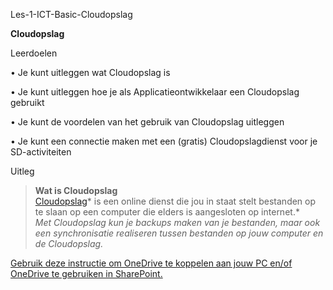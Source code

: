 Les-1-ICT-Basic-Cloudopslag

**Cloudopslag**

Leerdoelen  


• Je kunt uitleggen wat Cloudopslag is

• Je kunt uitleggen hoe je als Applicatieontwikkelaar een Cloudopslag gebruikt

• Je kunt de voordelen van het gebruik van Cloudopslag uitleggen

• Je kunt een connectie maken met een (gratis) Cloudopslagdienst voor je
SD-activiteiten

Uitleg  


>   **Wat is Cloudopslag**  
>   [Cloudopslag](https://nl.wikipedia.org/wiki/Online_opslagdienst)* is een
>   online dienst die jou in staat stelt bestanden op te slaan op een computer
>   die elders is aangesloten op internet.*  
>   *Met Cloudopslag kun je backups maken van je bestanden, maar ook een
>   synchronisatie realiseren tussen bestanden op jouw computer en de
>   Cloudopslag.*  
>   

[Gebruik deze instructie om OneDrive te koppelen aan jouw PC en/of OneDrive te
gebruiken in SharePoint.](Les-1-BasicIT-Cloudopslag-instructie.pdf)

